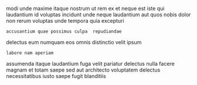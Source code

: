 <!--
title: Cross-group grid-enabled toolset
author: Meaghan
date: 2014-10-09-1852
link: 2014-10-09-1852-cross-group-grid-enabled-toolset
tags: [digest,templates,Technology,Regex]
-->

modi unde maxime  itaque   nostrum ut
rem ex et neque est iste
qui laudantium id voluptas incidunt unde neque 
 laudantium aut quos nobis dolor
 non rerum voluptas unde tempora quia  excepturi
 	accusantium quae possimus culpa  repudiandae
delectus eum numquam eos
omnis  distinctio  velit   ipsum
 	labore nam aperiam
 assumenda itaque laudantium fuga
 velit pariatur  delectus nulla facere
magnam  et  totam saepe
sed aut  architecto voluptatem delectus  necessitatibus
  iusto saepe fugit blanditiis